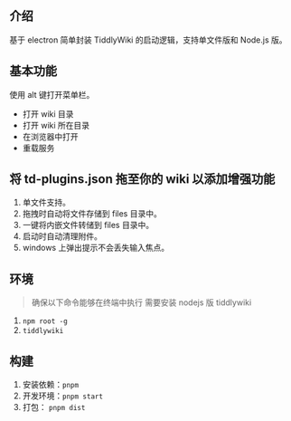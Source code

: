 ## 介绍

基于 electron 简单封装 TiddlyWiki 的启动逻辑，支持单文件版和 Node.js 版。

## 基本功能

使用 alt 键打开菜单栏。

- 打开 wiki 目录
- 打开 wiki 所在目录
- 在浏览器中打开
- 重载服务

## 将 td-plugins.json 拖至你的 wiki 以添加增强功能

1. 单文件支持。
2. 拖拽时自动将文件存储到 files 目录中。
3. 一键将内嵌文件转储到 files 目录中。
4. 启动时自动清理附件。
5. windows 上弹出提示不会丢失输入焦点。

## 环境

> 确保以下命令能够在终端中执行
> 需要安装 nodejs 版 tiddlywiki

1. `npm root -g`
2. `tiddlywiki`

## 构建

1. 安装依赖：`pnpm`
2. 开发环境：`pnpm start`
3. 打包： `pnpm dist`
